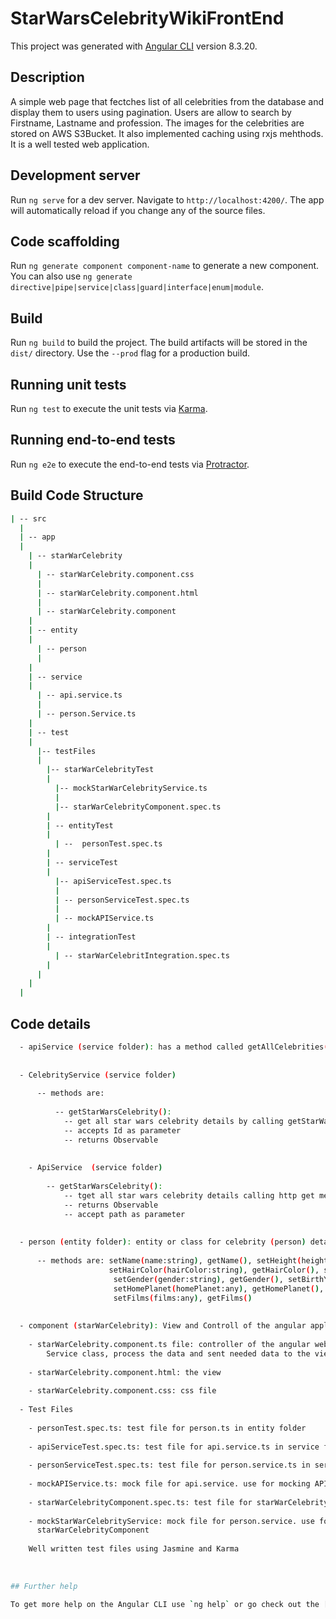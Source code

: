# StarWarsCelebrityWikiFrontEnd
 
This project was generated with [Angular CLI](https://github.com/angular/angular-cli) version 8.3.20.

## Description

A simple web page that fectches list of all celebrities from the database and display them to users using pagination. Users are allow to search by Firstname, Lastname and profession. The images for the celebrities are stored on AWS S3Bucket. It also implemented caching using rxjs mehthods. It is a well tested web application.

## Development server

Run `ng serve` for a dev server. Navigate to `http://localhost:4200/`. The app will automatically reload if you change any of the source files.

## Code scaffolding

Run `ng generate component component-name` to generate a new component. You can also use `ng generate directive|pipe|service|class|guard|interface|enum|module`.

## Build

Run `ng build` to build the project. The build artifacts will be stored in the `dist/` directory. Use the `--prod` flag for a production build.

## Running unit tests

Run `ng test` to execute the unit tests via [Karma](https://karma-runner.github.io).

## Running end-to-end tests

Run `ng e2e` to execute the end-to-end tests via [Protractor](http://www.protractortest.org/).

## Build Code Structure
```bash
| -- src
  |
  | -- app 
  |
    | -- starWarCelebrity
    | 
      | -- starWarCelebrity.component.css
      |
      | -- starWarCelebrity.component.html
      |
      | -- starWarCelebrity.component
    |
    | -- entity
    |
      | -- person
      |
    |
    | -- service
    |
      | -- api.service.ts
      |
      | -- person.Service.ts
    |  
    | -- test
    |
      |-- testFiles
      |
        |-- starWarCelebrityTest
        |
          |-- mockStarWarCelebrityService.ts
          |
          |-- starWarCelebrityComponent.spec.ts
        |
        | -- entityTest 
        |
          | --  personTest.spec.ts
        |
        | -- serviceTest
        |
          |-- apiServiceTest.spec.ts
          |
          | -- personServiceTest.spec.ts
          |
          | -- mockAPIService.ts
        |
        | -- integrationTest
        |
          | -- starWarCelebritIntegration.spec.ts
        |
      |
    |
  |
  ```

## Code details
```bash
  - apiService (service folder): has a method called getAllCelebrities() with parameter. This method calls http get method. API Url is passed to the http get method from app.config.ts using @Inject(). http get method fecthes data from the server and return an Observable
  
  
  - CelebrityService (service folder) 
  
      -- methods are:
      
          -- getStarWarsCelebrity(): 
            -- get all star wars celebrity details by calling getStarWarsCelebrity method in APISerice
            -- accepts Id as parameter
            -- returns Observable
          
   
    - ApiService  (service folder)
   
        -- getStarWarsCelebrity(): 
            -- tget all star wars celebrity details calling http get method. 
            -- returns Observable
            -- accept path as parameter
        
        
  - person (entity folder): entity or class for celebrity (person) details
  
      -- methods are: setName(name:string), getName(), setHeight(height:string), getHeight(), setMass(mass:string), getMass(),      
                      setHairColor(hairColor:string), getHairColor(), setSkinColor(skinColor:string), getSkinColor(), 
                       setGender(gender:string), getGender(), setBirthYear(birthYear:string), getBirthYear(),       
                       setHomePlanet(homePlanet:any), getHomePlanet(), setSpecies(species:any), getSpecies(),       
                       setFilms(films:any), getFilms()
  
  
  - component (starWarCelebrity): View and Controll of the angular application
    
    - starWarCelebrity.component.ts file: controller of the angular web applications. fecthes data from database through Person     
        Service class, process the data and sent needed data to the view for display
    
    - starWarCelebrity.component.html: the view
    
    - starWarCelebrity.component.css: css file
  
  - Test Files
    
    - personTest.spec.ts: test file for person.ts in entity folder
    
    - apiServiceTest.spec.ts: test file for api.service.ts in service folder
    
    - personServiceTest.spec.ts: test file for person.service.ts in service folder
    
    - mockAPIService.ts: mock file for api.service. use for mocking APIService in PersonService
    
    - starWarCelebrityComponent.spec.ts: test file for starWarCelebrityComponent.ts in starWarCelebrity folder
    
    - mockStarWarCelebrityService: mock file for person.service. use for mocking PersonService when testing 
      starWarCelebrityComponent
    
    Well written test files using Jasmine and Karma
    
     
      
## Further help

To get more help on the Angular CLI use `ng help` or go check out the [Angular CLI README](https://github.com/angular/angular-cli/blob/master/README.md).
